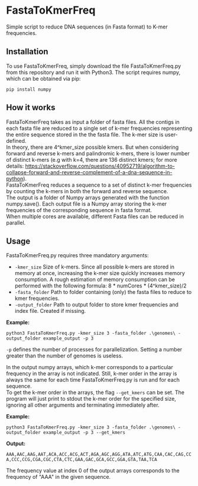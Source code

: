 # FastaToKmerFreq
Simple script to reduce DNA sequences (in Fasta format) to K-mer frequencies.
## Installation
To use FastaToKmerFreq, simply download the file FastaToKmerFreq.py from this repository and run it with Python3.
The script requires numpy, which can be obtained via pip:
```
pip install numpy
```
## How it works
FastaToKmerFreq takes as input a folder of fasta files. All the contigs in each fasta file are reduced to a single set of k-mer frequencies representing the entire sequence stored in the the fasta file. The k-mer size is user-defined.  
In theory, there are 4^kmer_size possible kmers. But when considering forward and reverse k-mers and palindromic k-mers, there is lower number of distinct k-mers (e.g with k=4, there are 136 distinct kmers; for more details: https://stackoverflow.com/questions/40952719/algorithm-to-collapse-forward-and-reverse-complement-of-a-dna-sequence-in-python).  
FastaToKmerFreq reduces a sequence to a set of distinct k-mer frequencies by counting the k-mers in both the forward and reverse sequence.     
The output is a folder of Numpy arrays generated with the function numpy.save(). Each output file is a Numpy array storing the k-mer frequencies of the corresponding sequence in fasta format.  
When multiple cores are available, different Fasta files can be reduced in parallel.
## Usage
FastaToKmerFreq.py requires three mandatory arguments:
- ```-kmer_size``` Size of k-mers. Since all possible k-mers are stored in memory at once, increasing the k-mer size quickly increases memory consumption. A rough estimation of memory consumption can be performed with the following formula: 8 * numCores * (4^kmer_size)/2
- ```-fasta_folder``` Path to folder containing (only) the fasta files to reduce to kmer frequencies.
- ```-output_folder``` Path to output folder to store kmer frequencies and index file. Created if missing.

**Example:**  

```python3 FastaToKmerFreq.py -kmer_size 3 -fasta_folder .\genomes\ -output_folder example_output -p 3``` 

```-p``` defines the number of processes for parallelization. Setting a number greater than the number of genomes is useless.  

In the output numpy arrays, which k-mer corresponds to a particular frequency in the array is not indicated. Still, k-mer order in the array is always the same for each time FastaToKmerFreq.py is run and for each sequence.  
To get the k-mer order in the arrays, the flag ```--get_kmers``` can be set. The program will just print to stdout the k-mer order for the specified size, ignoring all other arguments and terminating immediately after.  

**Example:**  

```python3 FastaToKmerFreq.py -kmer_size 3 -fasta_folder .\genomes\ -output_folder example_output -p 3 --get_kmers```  

**Output:**  

```AAA,AAC,AAG,AAT,ACA,ACC,ACG,ACT,AGA,AGC,AGG,ATA,ATC,ATG,CAA,CAC,CAG,CCA,CCC,CCG,CGA,CGC,CTA,CTC,GAA,GAC,GCA,GCC,GGA,GTA,TAA,TCA```  

The frequency value at index 0 of the output arrays corresponds to the frequency of "AAA" in the given sequence.
